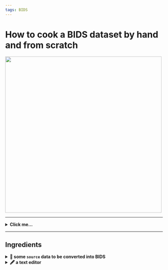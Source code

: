 ```yaml
---
tags: BIDS
---
```


# How to cook a BIDS dataset by hand and from scratch


<a href="https://twitter.com/RemiGau/status/1115513296134778880">
    <img src="https://pbs.twimg.com/media/D3sYRfhWkAAlevT?format=jpg&name=small" width="500" />
</a>

---

<details><summary> <b>Click me...</b> </font> </summary><br>

... to see what I hide !!!

</details>

---

## Ingredients

<details><summary> <b> 🧠 some <code>source</code> data to be converted into BIDS </b> </font> </summary><br>
</details>

<details><summary> <b> 🖋 a text editor </b> </font> </summary><br>
    <ul>
        <li><a href="https://code.visualstudio.com">visual studio code</a></li>
        <li><a href="https://www.sublimetext.com/">sublime</a></li>
        <li><a href="https://atom.io/">atom</a></li>
        <li>notepad does not count</li>
    </ul>
</details>
